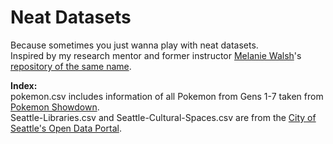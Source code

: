 # Neat Datasets
Because sometimes you just wanna play with neat datasets. 
<br>
Inspired by my research mentor and former instructor [Melanie Walsh](https://melaniewalsh.org/)'s [repository of the same name](https://github.com/melaniewalsh/Neat-Datasets).

**Index:**
<br>
pokemon.csv includes information of all Pokemon from Gens 1-7 taken from [Pokemon Showdown](https://play.pokemonshowdown.com/).
<br>
Seattle-Libraries.csv and Seattle-Cultural-Spaces.csv are from the [City of Seattle's Open Data Portal](https://data.seattle.gov/).
